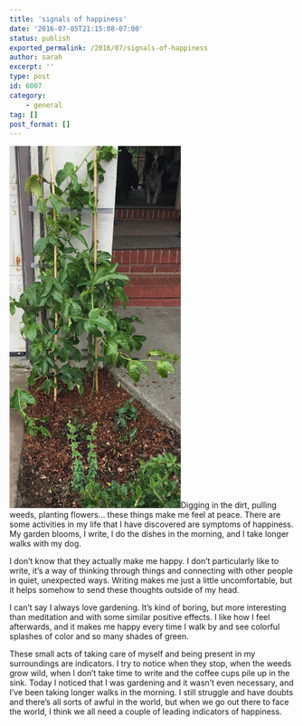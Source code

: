 ```yaml
---
title: 'signals of happiness'
date: '2016-07-05T21:15:08-07:00'
status: publish
exported_permalink: /2016/07/signals-of-happiness
author: sarah
excerpt: ''
type: post
id: 6007
category:
    - general
tag: []
post_format: []
---
```

[![passiflora-july-2016](../../../uploads/2016/07/passiflora-july-2016.jpg)](https://www.ultrasaurus.com/wp-content/uploads/2016/07/passiflora-july-2016.jpg)Digging in the dirt, pulling weeds, planting flowers… these things make me feel at peace. There are some activities in my life that I have discovered are symptoms of happiness. My garden blooms, I write, I do the dishes in the morning, and I take longer walks with my dog.

I don’t know that they actually make me happy. I don’t particularly like to write, it’s a way of thinking through things and connecting with other people in quiet, unexpected ways. Writing makes me just a little uncomfortable, but it helps somehow to send these thoughts outside of my head.

I can’t say I always love gardening. It’s kind of boring, but more interesting than meditation and with some similar positive effects. I like how I feel afterwards, and it makes me happy every time I walk by and see colorful splashes of color and so many shades of green.

These small acts of taking care of myself and being present in my surroundings are indicators. I try to notice when they stop, when the weeds grow wild, when I don’t take time to write and the coffee cups pile up in the sink. Today I noticed that I was gardening and it wasn’t even necessary, and I’ve been taking longer walks in the morning. I still struggle and have doubts and there’s all sorts of awful in the world, but when we go out there to face the world, I think we all need a couple of leading indicators of happiness.